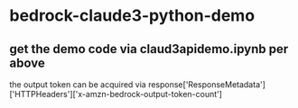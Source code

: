 # bedrock-claude3-python-demo

## get the demo code via claud3apidemo.ipynb per above
the output token can be acquired via response['ResponseMetadata']['HTTPHeaders']['x-amzn-bedrock-output-token-count']
